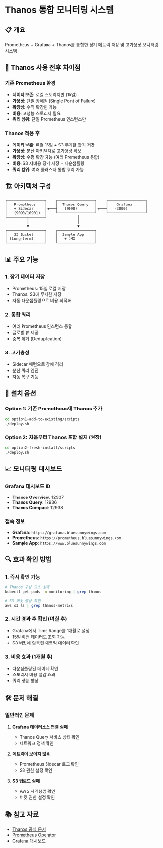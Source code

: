 # Thanos 통합 모니터링 시스템

## 📋 개요
Prometheus + Grafana + Thanos를 통합한 장기 메트릭 저장 및 고가용성 모니터링 시스템

## 🔄 Thanos 사용 전후 차이점

### **기존 Prometheus 환경**
- **데이터 보존**: 로컬 스토리지만 (15일)
- **가용성**: 단일 장애점 (Single Point of Failure)
- **확장성**: 수직 확장만 가능
- **비용**: 고성능 스토리지 필요
- **쿼리 범위**: 단일 Prometheus 인스턴스만

### **Thanos 적용 후**
- **데이터 보존**: 로컬 15일 + S3 무제한 장기 저장
- **가용성**: 분산 아키텍처로 고가용성 확보
- **확장성**: 수평 확장 가능 (여러 Prometheus 통합)
- **비용**: S3 저비용 장기 저장 + 다운샘플링
- **쿼리 범위**: 여러 클러스터 통합 쿼리 가능

## 🏗️ 아키텍처 구성

```
┌─────────────────┐    ┌─────────────────┐    ┌─────────────────┐
│   Prometheus    │    │  Thanos Query   │    │    Grafana      │
│   + Sidecar     │◄───┤   (9090)        │◄───┤   (3000)        │
│   (9090/10901)  │    └─────────────────┘    └─────────────────┘
└─────────┬───────┘              │
          │                      │
          ▼                      ▼
┌─────────────────┐    ┌─────────────────┐
│   S3 Bucket     │    │  Sample App     │
│ (Long-term)     │    │   + JMX         │
└─────────────────┘    └─────────────────┘
```

## 📊 주요 기능

### 1. **장기 데이터 저장**
- Prometheus: 15일 로컬 저장
- Thanos: S3에 무제한 저장
- 자동 다운샘플링으로 비용 최적화

### 2. **통합 쿼리**
- 여러 Prometheus 인스턴스 통합
- 글로벌 뷰 제공
- 중복 제거 (Deduplication)

### 3. **고가용성**
- Sidecar 패턴으로 장애 격리
- 분산 쿼리 엔진
- 자동 복구 기능

## 🚀 설치 옵션

### Option 1: 기존 Prometheus에 Thanos 추가
```bash
cd option1-add-to-existing/scripts
./deploy.sh
```

### Option 2: 처음부터 Thanos 포함 설치 (권장)
```bash
cd option2-fresh-install/scripts
./deploy.sh
```

## 📈 모니터링 대시보드

### Grafana 대시보드 ID
- **Thanos Overview**: 12937
- **Thanos Query**: 12936
- **Thanos Compact**: 12938

### 접속 정보
- **Grafana**: `https://grafana.bluesunnywings.com`
- **Prometheus**: `https://prometheus.bluesunnywings.com`
- **Sample App**: `https://www.bluesunnywings.com`

## 🔍 효과 확인 방법

### 1. **즉시 확인 가능**
```bash
# Thanos 구성 요소 상태
kubectl get pods -n monitoring | grep thanos

# S3 버킷 생성 확인
aws s3 ls | grep thanos-metrics
```

### 2. **시간 경과 후 확인 (며칠 후)**
- Grafana에서 Time Range를 1개월로 설정
- 15일 이전 데이터도 조회 가능
- S3 버킷에 압축된 메트릭 데이터 확인

### 3. **비용 효과 (1개월 후)**
- 다운샘플링된 데이터 확인
- 스토리지 비용 절감 효과
- 쿼리 성능 향상

## 🛠️ 문제 해결

### 일반적인 문제
1. **Grafana 데이터소스 연결 실패**
   - Thanos Query 서비스 상태 확인
   - 네트워크 정책 확인

2. **메트릭이 보이지 않음**
   - Prometheus Sidecar 로그 확인
   - S3 권한 설정 확인

3. **S3 업로드 실패**
   - AWS 자격증명 확인
   - 버킷 권한 설정 확인

## 📚 참고 자료
- [Thanos 공식 문서](https://thanos.io/)
- [Prometheus Operator](https://prometheus-operator.dev/)
- [Grafana 대시보드](https://grafana.com/grafana/dashboards/)